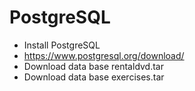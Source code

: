 # PostgreSQL

* Install PostgreSQL  
 * https://www.postgresql.org/download/
 * Download data base rentaldvd.tar  
 * Download data base exercises.tar 
  
 
